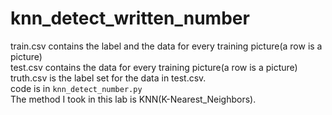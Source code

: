 # knn_detect_written_number
train.csv contains the label and the data for every training picture(a row is a picture)  
test.csv contains the data for every training picture(a row is a picture)  
truth.csv is the label set for the data in test.csv.  
code is in ```knn_detect_number.py```  
The method I took in this lab is KNN(K-Nearest_Neighbors).
